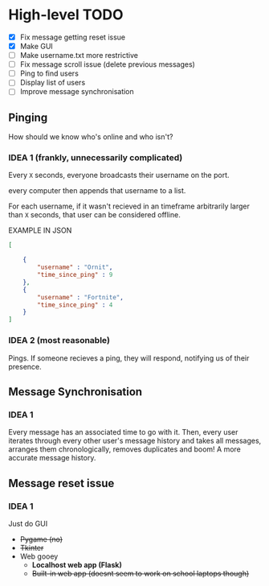 # High-level TODO
- [x] Fix message getting reset issue
- [x] Make GUI
- [ ] Make username.txt more restrictive
- [ ] Fix message scroll issue (delete previous messages)
- [ ] Ping to find users
- [ ] Display list of users
- [ ] Improve message synchronisation

## Pinging

How should we know who's online and who isn't?

### IDEA 1 (frankly, unnecessarily complicated)

Every `X` seconds, everyone broadcasts their username on the port.

every computer then appends that username to a list.

For each username, if it wasn't recieved in an timeframe arbitrarily larger than `X` seconds, that user can be considered offline.

EXAMPLE IN JSON
```json
[

    {
        "username" : "Ornit",
        "time_since_ping" : 9
    },
    {
        "username" : "Fortnite",
        "time_since_ping" : 4
    }
]
```

### IDEA 2 (most reasonable)

Pings. If someone recieves a ping, they will respond, notifying us of their presence.

## Message Synchronisation

### IDEA 1

Every message has an associated time to go with it. Then, every user iterates through every other user's message history and takes all messages, arranges them chronologically, removes duplicates and boom! A more accurate message history.

## Message reset issue

### IDEA 1

Just do GUI
- ~~Pygame (no)~~
- ~~Tkinter~~
- Web gooey
  - **Localhost web app (Flask)**
  - ~~Built-in web app (doesnt seem to work on school laptops though)~~